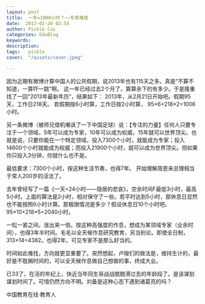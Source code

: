 ```yaml
---
layout: post  
title:  一年=1000小时？——专家难成  
date:  2013-02-20 02:54  
author: Pickle Cai  
categories: EduBlog  
keywords: 
description:   
tags:	pickle   
cover:  "/assets/cover.jpeg"  

---  
```

    
 因为近期有微博计算中国人的公共假期，说2013年也有115天之多。真是“不算不知道，一算吓一跳”啊。 这一年已经过去2个月了，算算余下的有多少。于是隆重找了一回“2013年最新年历”，结果如下： 2013年，从2月21日开始吧。假期95天，工作日218天。 若假期按6小时算，工作日按2小时算， 95×6+218×2=1006小时。

 另一条微博（被师兄借机嘲讽了一下中国足球）说：【专注的力量】任何人只要专注于一个领域，5年可以成为专家，10年可以成为权威，15年就可以世界顶尖。也就是说，只要你能在一个特定领域，投入7300个小时，就能成为专家；投入14600个小时就能成为权威；而投入21900个小时，就可以成为世界顶尖。但如果你只投入3分钟，你就什么也不是。

 最低要求：7300个小时，按这种生活节奏，也得7年。 开始理解周恩来总理相当于常人200岁的活法了。

 去年曾经写了一篇《一天=24小时——隐居的悲哀》，空余时间F最低3小时，最高5小时。上面的算法是2小时，相对保守了一些。若平时达到5小时，那休息日显然也不能按照6小时计算。那极限情况是多少？假设休息日10个小时吧。95×10+218×5=2040小时。

一松一紧之间，涨出来一倍。按这种高强度的作息，想成为某领域专家（业余时间），也得3年半时间。毛毛以全天候作息研究教育，另当别论。即使全日制，313×14=4382。也得2年。可见专家不是那么好当的。

时间如此难找，方向就更显重要了。突然想起，卢梭们的做法是，维持生计的，最好是不耽搁时间的，可以全天候作息做自己想做的事，终成大业。

已33了，在活的年纪上，快近当年同生哥战战兢兢滑过去的年龄段了。是该谋划谋划时间了。可惜仍然方向不明。刘备是这种心态下遇到诸葛亮的吗？								

		    
 中国教育在线·教育人

